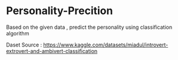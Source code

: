 # Personality-Precition
Based on the given data , predict the personality using classification algorithm 

Daset Source : https://www.kaggle.com/datasets/miadul/introvert-extrovert-and-ambivert-classification

